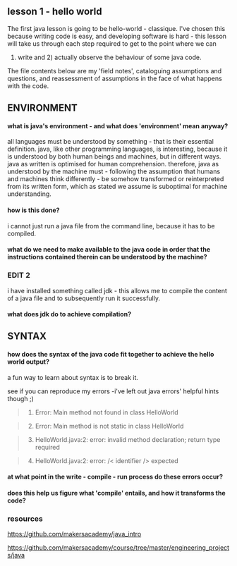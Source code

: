 ## lesson 1 - hello world

The first java lesson is going to be hello-world - classique.
I've chosen this because writing code is easy, and developing software is hard - this lesson will take us through each step required to get to the point where we can
1) write and 2) actually observe the behaviour of some java code.

The file contents below are my 'field notes', cataloguing assumptions and questions, and
reassessment of assumptions in the face of what happens with the code.


## ENVIRONMENT
#### what is java's environment - and what does 'environment' mean anyway?

all languages must be understood by something - that is their essential definition. java, like other programming languages, is interesting, because it is understood by both
human beings and machines, but in different ways. java as written is optimised for human
comprehension. therefore, java as understood by the machine must - following the assumption
that humans and machines think differently - be somehow transformed or reinterpreted from
its written form, which as stated we assume is suboptimal for machine understanding.

#### how is this done?

i cannot just run a java file from the command line, because it has to be compiled.

#### what do we need to make available to the java code in order that the instructions contained therein can be understood by the machine?

### EDIT 2

i have installed something called jdk - this allows me to compile the content of a java file and to subsequently run it successfully.

#### what does jdk do to achieve compilation?

## SYNTAX
#### how does the syntax of the java code fit together to achieve the hello world output?

a fun way to learn about syntax is to break it.

see if you can reproduce my errors -i've left out java errors' helpful hints though ;)

> 1. Error: Main method not found in class HelloWorld

> 2. Error: Main method is not static in class HelloWorld

> 3. HelloWorld.java:2: error: invalid method declaration; return type required

> 4. HelloWorld.java:2: error: /< identifier /> expected

#### at what point in the write - compile - run process do these errors occur?

#### does this help us figure what 'compile' entails, and how it transforms the code?


### resources

https://github.com/makersacademy/java_intro

https://github.com/makersacademy/course/tree/master/engineering_projects/java
